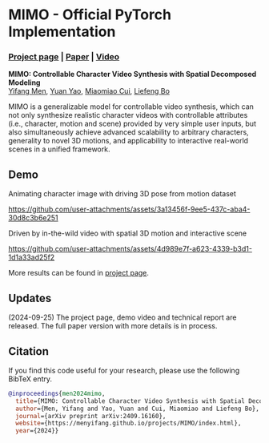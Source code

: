 # MIMO - Official PyTorch Implementation

### [Project page](https://menyifang.github.io/projects/MIMO/index.html) | [Paper](https://arxiv.org/abs/2409.16160) | [Video](https://www.youtube.com/watch?v=skw9lPKFfcE)

**MIMO: Controllable Character Video Synthesis with Spatial Decomposed Modeling**<br>
[Yifang Men](https://menyifang.github.io/), 
[Yuan Yao](mailto:yaoy92@gmail.com), 
[Miaomiao Cui](mailto:miaomiao.cmm@alibaba-inc.com),
[Liefeng Bo](https://scholar.google.com/citations?user=FJwtMf0AAAAJ&hl=en)<br>

MIMO is a generalizable model for controllable video synthesis, which can not only synthesize realistic character videos with controllable attributes (i.e., character, motion and scene) provided by very simple user inputs, but also simultaneously achieve advanced scalability to arbitrary characters, generality to novel 3D motions, and applicability to interactive real-world scenes in a unified framework. 

## Demo

Animating character image with driving 3D pose from motion dataset

https://github.com/user-attachments/assets/3a13456f-9ee5-437c-aba4-30d8c3b6e251

Driven by in-the-wild video with spatial 3D motion and interactive scene

https://github.com/user-attachments/assets/4d989e7f-a623-4339-b3d1-1d1a33ad25f2


More results can be found in [project page](https://menyifang.github.io/projects/MIMO/index.html).


## Updates
(2024-09-25) The project page, demo video and technical report are released. The full paper version with more details is in process.





## Citation

If you find this code useful for your research, please use the following BibTeX entry.

```bibtex
@inproceedings{men2024mimo,
  title={MIMO: Controllable Character Video Synthesis with Spatial Decomposed Modeling},
  author={Men, Yifang and Yao, Yuan and Cui, Miaomiao and Liefeng Bo},
  journal={arXiv preprint arXiv:2409.16160},
  website={https://menyifang.github.io/projects/MIMO/index.html},
  year={2024}}
```


